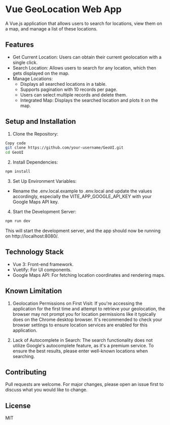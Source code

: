 # Vue GeoLocation Web App
A Vue.js application that allows users to search for locations, view them on a map, and manage a list of these locations.

## Features
* Get Current Location: Users can obtain their current geolocation with a single click.
* Search Location: Allows users to search for any location, which then gets displayed on the map.
* Manage Locations:
  * Displays all searched locations in a table.
  * Supports pagination with 10 records per page.
  * Users can select multiple records and delete them.
  * Integrated Map: Displays the searched location and plots it on the map.
## Setup and Installation
1. Clone the Repository:

```bash
Copy code
git clone https://github.com/your-username/GeoUI.git
cd GeoUI
```

2. Install Dependencies:

```bash
npm install
```
3. Set Up Environment Variables:

 * Rename the .env.local.example to .env.local and update the values accordingly, especially the VITE_APP_GOOGLE_API_KEY with your Google Maps API key.

4. Start the Development Server:

```bash
npm run dev
```
This will start the development server, and the app should now be running on http://localhost:8080/.

## Technology Stack
* Vue 3: Front-end framework.
* Vuetify: For UI components.
* Google Maps API: For fetching location coordinates and rendering maps.

## Known Limitation
1. Geolocation Permissions on First Visit: If you're accessing the application for the first time and attempt to retrieve your geolocation, the browser may not prompt you for location permissions like it typically does on the Chrome desktop browser. It's recommended to check your browser settings to ensure location services are enabled for this application.

2. Lack of Autocomplete in Search: The search functionality does not utilize Google's autocomplete feature, as it's a premium service. To ensure the best results, please enter well-known locations when searching.

## Contributing
Pull requests are welcome. For major changes, please open an issue first to discuss what you would like to change.

## License
MIT
